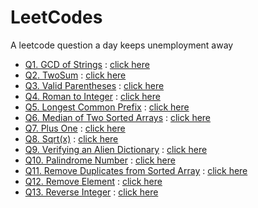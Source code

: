 # LeetCodes
A leetcode question a day keeps unemployment away<br>
- [Q1. GCD of Strings](https://leetcode.com/problems/greatest-common-divisor-of-strings/) : [click here](./q1.ipynb)
- [Q2. TwoSum](https://leetcode.com/problems/two-sum/) : [click here](./q2.ipynb)
- [Q3. Valid Parentheses](https://leetcode.com/problems/valid-parentheses/) : [click here](./q3.ipynb)
- [Q4. Roman to Integer](https://leetcode.com/problems/roman-to-integer/) : [click here](./q4.ipynb)
- [Q5. Longest Common Prefix](https://leetcode.com/problems/longest-common-prefix/) : [click here](./q5.ipynb)
- [Q6. Median of Two Sorted Arrays](https://leetcode.com/problems/median-of-two-sorted-arrays/) : [click here](./q6.ipynb)
- [Q7. Plus One](https://leetcode.com/problems/plus-one/) : [click here](./q7.ipynb)
- [Q8. Sqrt(x)](https://leetcode.com/problems/sqrtx/) : [click here](./q8.ipynb)
- [Q9. Verifying an Alien Dictionary](https://leetcode.com/problems/verifying-an-alien-dictionary/) : [click here](./q9.ipynb)
- [Q10. Palindrome Number](https://leetcode.com/problems/palindrome-number/) : [click here](./q10.ipynb)
- [Q11. Remove Duplicates from Sorted Array](https://leetcode.com/problems/remove-duplicates-from-sorted-array/) : [click here](./q11.ipynb)
- [Q12. Remove Element](https://leetcode.com/problems/remove-element/) : [click here](./q12.ipynb)
- [Q13. Reverse Integer](https://leetcode.com/problems/reverse-integer/) : [click here](./q13.ipynb)
